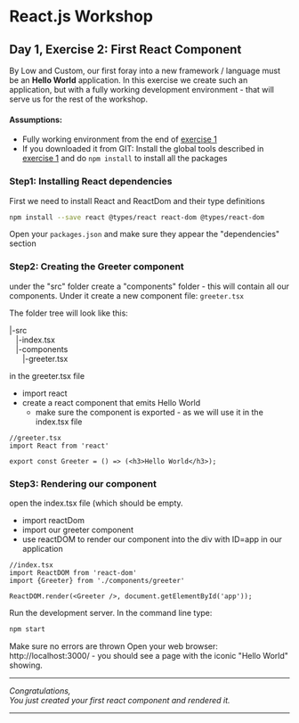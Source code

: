 # React.js Workshop


## Day 1, Exercise 2: First React Component
By Low and Custom, our first foray into a new framework / language must be an **Hello World** application.
In this exercise we create such an application, but with a fully working development environment - that will serve us for the rest of the workshop.

#### Assumptions:
 - Fully working environment from the end of [exercise 1][RWS_EX1]
 - If you downloaded it from GIT: Install the global tools described in [exercise 1][RWS_EX1] and do `npm install` to install all the packages 

### Step1: Installing React dependencies
First we need to install React and ReactDom and their type definitions

```sh
npm install --save react @types/react react-dom @types/react-dom 
```
Open your `packages.json` and make sure they appear the "dependencies" section

### Step2: Creating the Greeter component
under the "src" folder create a "components" folder - this will contain all our components.
Under it create a new component file: `greeter.tsx`

The folder tree will look like this:
<div>|-src </div>
<div>&nbsp; &nbsp;|-index.tsx</div>
<div>&nbsp; &nbsp;|-components</div>
<div>&nbsp; &nbsp;&nbsp; &nbsp;|-greeter.tsx</div>

in the greeter.tsx file
- import react
- create a react component that emits Hello World
    - make sure the component is exported - as we will use it in the index.tsx file

```
//greeter.tsx
import React from 'react'

export const Greeter = () => (<h3>Hello World</h3>); 
```

### Step3: Rendering our component
open the index.tsx file (which should be empty.
- import reactDom
- import our greeter component
- use reactDOM to render our component into the div with ID=app in our application
```
//index.tsx
import ReactDOM from 'react-dom'
import {Greeter} from './components/greeter'

ReactDOM.render(<Greeter />, document.getElementById('app'));
```


Run the development server. In the command line type:
```sh
npm start
```
Make sure no errors are thrown
Open your web browser: http://localhost:3000/  - you should see a page with the iconic "Hello World" showing.

<hr/>
<em>Congratulations,</em><br/>
<em>You just created your first react component and rendered it.</em>
<hr/>


   [RWS_EX1]: <https://github.com/nirrotsh/reactjs_workshop/tree/master/day01/ex1>
   
